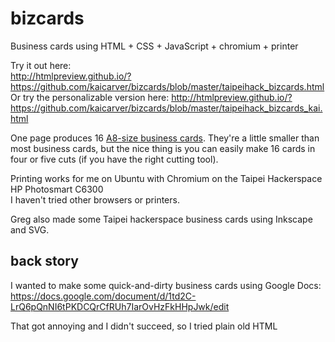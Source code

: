 bizcards
========

Business cards using HTML + CSS + JavaScript + chromium + printer

Try it out here:  
http://htmlpreview.github.io/?https://github.com/kaicarver/bizcards/blob/master/taipeihack_bizcards.html
Or try the personalizable version here:
http://htmlpreview.github.io/?https://github.com/kaicarver/bizcards/blob/master/taipeihack_bizcards_kai.html

One page produces 16 [A8-size business cards](http://en.wikipedia.org/wiki/Business_Card#Dimensions).
They're a little smaller than most business cards, 
but the nice thing is you can easily make 16 cards in four or five cuts (if you have the right cutting tool).

Printing works for me on Ubuntu with Chromium on the Taipei Hackerspace HP Photosmart C6300  
I haven't tried other browsers or printers.

Greg also made some Taipei hackerspace business cards using Inkscape and SVG.

back story
------

I wanted to make some quick-and-dirty business cards using Google Docs:  
https://docs.google.com/document/d/1td2C-LrQ6pQnNI6tPKDCQrCfRUh7IarOvHzFkHHpJwk/edit

That got annoying and I didn't succeed, so I tried plain old HTML

